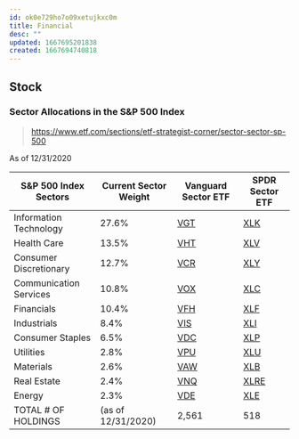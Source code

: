 ```yaml
---
id: ok0e729ho7o09xetujkxc0m
title: Financial
desc: ""
updated: 1667695201838
created: 1667694740818
---
```


## Stock

### Sector Allocations in the S&P 500 Index

> https://www.etf.com/sections/etf-strategist-corner/sector-sector-sp-500

As of 12/31/2020

| S&P 500 Index Sectors  | Current Sector Weight | Vanguard Sector ETF            | SPDR Sector ETF                  |
| ---------------------- | --------------------- | ------------------------------ | -------------------------------- |
| Information Technology | 27.6%                 | [VGT](https://www.etf.com/vgt) | [XLK](https://www.etf.com/xlk)   |
| Health Care            | 13.5%                 | [VHT](https://www.etf.com/vht) | [XLV](https://www.etf.com/xlv)   |
| Consumer Discretionary | 12.7%                 | [VCR](https://www.etf.com/vcr) | [XLY](https://www.etf.com/xly)   |
| Communication Services | 10.8%                 | [VOX](https://www.etf.com/vox) | [XLC](https://www.etf.com/xlc)   |
| Financials             | 10.4%                 | [VFH](https://www.etf.com/vfh) | [XLF](https://www.etf.com/xlf)   |
| Industrials            | 8.4%                  | [VIS](https://www.etf.com/vis) | [XLI](https://www.etf.com/xli)   |
| Consumer Staples       | 6.5%                  | [VDC](https://www.etf.com/vdc) | [XLP](https://www.etf.com/xlp)   |
| Utilities              | 2.8%                  | [VPU](https://www.etf.com/vpu) | [XLU](https://www.etf.com/xlu)   |
| Materials              | 2.6%                  | [VAW](https://www.etf.com/vaw) | [XLB](https://www.etf.com/xlb)   |
| Real Estate            | 2.4%                  | [VNQ](https://www.etf.com/vnq) | [XLRE](https://www.etf.com/xlre) |
| Energy                 | 2.3%                  | [VDE](https://www.etf.com/vde) | [XLE](https://www.etf.com/xle)   |
| TOTAL # OF HOLDINGS    | (as of 12/31/2020)    | 2,561                          | 518                              |
